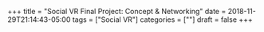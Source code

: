 +++
title = "Social VR Final Project: Concept & Networking"
date = 2018-11-29T21:14:43-05:00
tags = ["Social VR"]
categories = [""]
draft = false
+++

